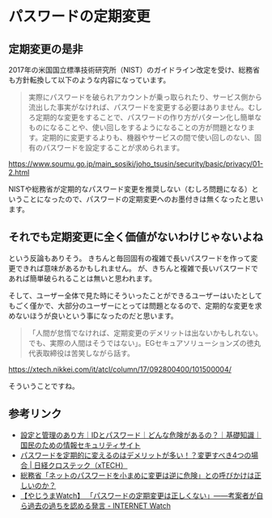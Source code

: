 # パスワードの定期変更


## 定期変更の是非

<!-- ja-technical-writing/max-kanji-continuous-len -->
2017年の米国国立標準技術研究所（NIST）のガイドライン改定を受け、総務省も方針転換して以下のような内容になっています。

> 実際にパスワードを破られアカウントが乗っ取られたり、サービス側から流出した事実がなければ、パスワードを変更する必要はありません。むしろ定期的な変更をすることで、パスワードの作り方がパターン化し簡単なものになることや、使い回しをするようになることの方が問題となります。定期的に変更するよりも、機器やサービスの間で使い回しのない、固有のパスワードを設定することが求められます。

https://www.soumu.go.jp/main_sosiki/joho_tsusin/security/basic/privacy/01-2.html

NISTや総務省が定期的なパスワード変更を推奨しない（むしろ問題になる）ということになったので、パスワードの定期変更へのお墨付きは無くなったと思います。


## それでも定期変更に全く価値がないわけじゃないよね

という反論もありそう。
きちんと毎回固有の複雑で長いパスワードを作って変更できれば意味があるかもしれません。
が、きちんと複雑で長いパスワードであれば簡単破られることは無いと思われます。

そして、ユーザー全体で見た時にそういったことができるユーザーはいたとしてもごく僅かで、大部分のユーザーにとっては問題となるので、定期的な変更を求めないほうが良いという事になったのだと思います。

> 「人間が怠惰でなければ、定期変更のデメリットは出ないかもしれない。でも、実際の人間はそうではない」。EGセキュアソリューションズの徳丸代表取締役は苦笑しながら話す。

https://xtech.nikkei.com/it/atcl/column/17/092800400/101500004/

そういうことですね。


## 参考リンク

- [設定と管理のあり方｜IDとパスワード｜どんな危険があるの？｜基礎知識｜国民のための情報セキュリティサイト](https://www.soumu.go.jp/main_sosiki/joho_tsusin/security/basic/privacy/01-2.html)
- [パスワードを定期的に変えるのはデメリットが多い！？変更すべき4つの場合 | 日経クロステック（xTECH）](https://xtech.nikkei.com/it/atcl/column/17/092800400/101500004/)
- [総務省「ネットのパスワードを小まめに変更は逆に危険」との呼びかけは正しいのか？](https://biz-journal.jp/2018/04/post_22947.html)
- [【やじうまWatch】 「パスワードの定期変更は正しくない」――考案者が自ら過去の過ちを認める発言 - INTERNET Watch](https://internet.watch.impress.co.jp/docs/yajiuma/1075308.html)
